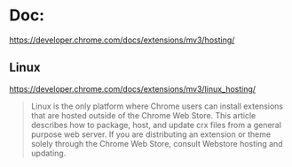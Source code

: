 # Doc:
https://developer.chrome.com/docs/extensions/mv3/hosting/

## Linux
https://developer.chrome.com/docs/extensions/mv3/linux_hosting/
>Linux is the only platform where Chrome users can install extensions that are hosted outside of the Chrome Web Store. This article describes how to package, host, and update crx files from a general purpose web server. If you are distributing an extension or theme solely through the Chrome Web Store, consult Webstore hosting and updating.
